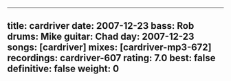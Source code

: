 
---
title: cardriver
date: 2007-12-23
bass:	Rob
drums:	Mike
guitar:	Chad
day: 2007-12-23
songs: [cardriver]
mixes: [cardriver-mp3-672]
recordings: cardriver-607
rating: 7.0
best: false
definitive: false
weight: 0
---
